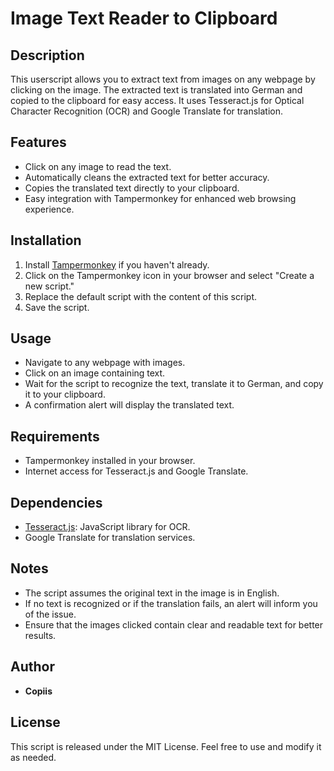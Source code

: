 # Image Text Reader to Clipboard

## Description
This userscript allows you to extract text from images on any webpage by clicking on the image. The extracted text is translated into German and copied to the clipboard for easy access. It uses Tesseract.js for Optical Character Recognition (OCR) and Google Translate for translation.

## Features
- Click on any image to read the text.
- Automatically cleans the extracted text for better accuracy.
- Copies the translated text directly to your clipboard.
- Easy integration with Tampermonkey for enhanced web browsing experience.

## Installation
1. Install [Tampermonkey](https://www.tampermonkey.net/) if you haven't already.
2. Click on the Tampermonkey icon in your browser and select "Create a new script."
3. Replace the default script with the content of this script.
4. Save the script.

## Usage
- Navigate to any webpage with images.
- Click on an image containing text.
- Wait for the script to recognize the text, translate it to German, and copy it to your clipboard.
- A confirmation alert will display the translated text.

## Requirements
- Tampermonkey installed in your browser.
- Internet access for Tesseract.js and Google Translate.

## Dependencies
- [Tesseract.js](https://github.com/naptha/tesseract.js): JavaScript library for OCR.
- Google Translate for translation services.

## Notes
- The script assumes the original text in the image is in English.
- If no text is recognized or if the translation fails, an alert will inform you of the issue.
- Ensure that the images clicked contain clear and readable text for better results.

## Author
- **Copiis**

## License
This script is released under the MIT License. Feel free to use and modify it as needed.
